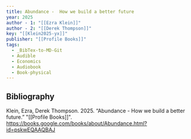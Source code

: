 ```yaml
---
title: Abundance -  How we build a better future
year: 2025
author - 1: "[[Ezra Klein]]"
author - 2: "[[Derek Thompson]]"
key: "[[Klein2025-yx]]"
publisher: "[[Profile Books]]"
tags:
  - _BibTex-to-MD-Git
  - Audible
  - Economics
  - Audiobook
  - Book-physical
---
```


## Bibliography
Klein, Ezra, Derek Thompson. 2025. “Abundance -  How we build a better future.” "[[Profile Books]]". https://books.google.com/books/about/Abundance.html?id=pskwEQAAQBAJ